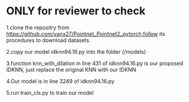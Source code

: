 # ONLY for reviewer to check
1.clone the repositry from https://github.com/yanx27/Pointnet_Pointnet2_pytorch,follow its procedures to download datasets  

2.copy our model idknn94.16.py into the folder (/models)  

3.function knn_with_dilation in line 431 of idknn94.16.py is our proposed IDKNN, just replace the original KNN with our IDKNN  

4.Our model is in line 3249 of idknn94.16.py  

5.run train_cls.py to train our model
